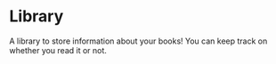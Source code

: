 # Library
A library to store information about your books! You can keep track on whether you read it or not.
